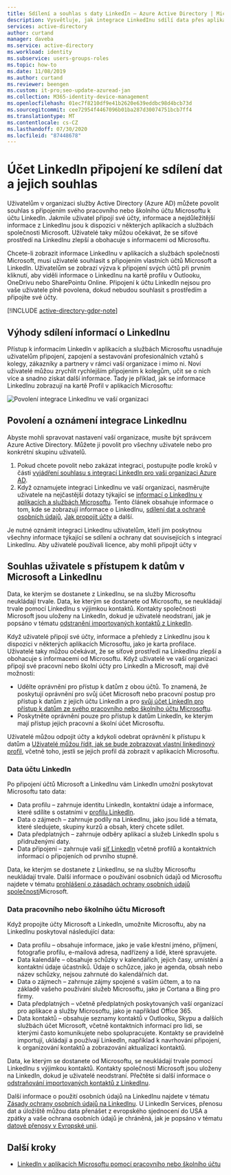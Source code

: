 ```yaml
---
title: Sdílení a souhlas s daty LinkedIn – Azure Active Directory | Microsoft Docs
description: Vysvětluje, jak integrace LinkedInu sdílí data přes aplikace Microsoftu v Azure Active Directory
services: active-directory
author: curtand
manager: daveba
ms.service: active-directory
ms.workload: identity
ms.subservice: users-groups-roles
ms.topic: how-to
ms.date: 11/08/2019
ms.author: curtand
ms.reviewer: beengen
ms.custom: it-pro;seo-update-azuread-jan
ms.collection: M365-identity-device-management
ms.openlocfilehash: 01ec7f8210df9e41b2620e639eddbc98d4bcb73d
ms.sourcegitcommit: cee72954f4467096b01ba287d30074751bcb7ff4
ms.translationtype: MT
ms.contentlocale: cs-CZ
ms.lasthandoff: 07/30/2020
ms.locfileid: "87448678"
---
```

# <a name="linkedin-account-connections-data-sharing-and-consent"></a>Účet LinkedIn připojení ke sdílení dat a jejich souhlas

Uživatelům v organizaci služby Active Directory (Azure AD) můžete povolit souhlas s připojením svého pracovního nebo školního účtu Microsoftu k účtu LinkedIn. Jakmile uživatel připojí své účty, informace a nejdůležitější informace z LinkedInu jsou k dispozici v některých aplikacích a službách společnosti Microsoft. Uživatelé taky můžou očekávat, že se síťové prostředí na LinkedInu zlepší a obohacuje s informacemi od Microsoftu.

Chcete-li zobrazit informace LinkedInu v aplikacích a službách společnosti Microsoft, musí uživatelé souhlasit s připojením vlastních účtů Microsoft a LinkedIn. Uživatelům se zobrazí výzva k připojení svých účtů při prvním kliknutí, aby viděli informace o LinkedInu na kartě profilu v Outlooku, OneDrivu nebo SharePointu Online. Připojení k účtu LinkedIn nejsou pro vaše uživatele plně povolena, dokud nebudou souhlasit s prostředím a připojíte své účty.

[!INCLUDE [active-directory-gdpr-note](../../../includes/gdpr-hybrid-note.md)]

## <a name="benefits-of-sharing-linkedin-information"></a>Výhody sdílení informací o LinkedInu

Přístup k informacím LinkedIn v aplikacích a službách Microsoftu usnadňuje uživatelům připojení, zapojení a sestavování profesionálních vztahů s kolegy, zákazníky a partnery v rámci vaší organizace i mimo ni. Noví uživatelé můžou zrychlit rychlejším připojením k kolegům, učit se o nich více a snadno získat další informace. Tady je příklad, jak se informace LinkedInu zobrazují na kartě Profil v aplikacích Microsoftu:

![Povolení integrace LinkedInu ve vaší organizaci](./media/linkedin-user-consent/display-example.png)

## <a name="enable-and-announce-linkedin-integration"></a>Povolení a oznámení integrace LinkedInu

Abyste mohli spravovat nastavení vaší organizace, musíte být správcem Azure Active Directory. Můžete ji povolit pro všechny uživatele nebo pro konkrétní skupinu uživatelů.

1. Pokud chcete povolit nebo zakázat integraci, postupujte podle kroků v části [vyjádření souhlasu s integrací LinkedIn pro vaši organizaci Azure AD](linkedin-integration.md).
2. Když oznamujete integraci LinkedInu ve vaší organizaci, nasměrujte uživatele na nejčastější dotazy týkající se [informací o LinkedInu v aplikacích a službách Microsoftu](https://support.office.com/article/about-linkedin-information-and-features-in-microsoft-apps-and-services-dc81cc70-4d64-4755-9f1c-b9536e34d381). Tento článek obsahuje informace o tom, kde se zobrazují informace o LinkedInu, [sdílení dat a ochraně osobních údajů](https://support.microsoft.com/office/your-data-ae9c08a7-4d06-45b5-a065-320a97bc1400), [Jak propojit účty](https://support.microsoft.com/office/connect-your-linkedin-and-work-or-school-accounts-c7c245f2-fa56-4c9b-ba20-3fceb23c5772) a další.

Je nutné oznámit integraci LinkedInu uživatelům, kteří jim poskytnou všechny informace týkající se sdílení a ochrany dat souvisejících s integrací LinkedInu. Aby uživatelé používali licence, aby mohli připojit účty v 

## <a name="user-consent-for-data-access-in-microsoft-and-linkedin"></a>Souhlas uživatele s přístupem k datům v Microsoft a LinkedInu

Data, ke kterým se dostanete z LinkedInu, se na služby Microsoftu neukládají trvale. Data, ke kterým se dostanete od Microsoftu, se neukládají trvale pomocí LinkedInu s výjimkou kontaktů. Kontakty společnosti Microsoft jsou uloženy na LinkedIn, dokud je uživatelé neodstraní, jak je popsáno v tématu [odstranění importovaných kontaktů z LinkedIn](https://www.linkedin.com/help/linkedin/answer/43377).

Když uživatelé připojí své účty, informace a přehledy z LinkedInu jsou k dispozici v některých aplikacích Microsoftu, jako je karta profilace. Uživatelé taky můžou očekávat, že se síťové prostředí na LinkedInu zlepší a obohacuje s informacemi od Microsoftu.
Když uživatelé ve vaší organizaci připojí své pracovní nebo školní účty pro LinkedIn a Microsoft, mají dvě možnosti:

* Udělte oprávnění pro přístup k datům z obou účtů. To znamená, že poskytují oprávnění pro svůj účet Microsoft nebo pracovní postup pro přístup k datům z jejich účtu LinkedIn a pro [svůj účet LinkedIn pro přístup k datům ze svého pracovního nebo školního účtu Microsoftu](https://www.linkedin.com/help/linkedin/answer/84077).
* Poskytněte oprávnění pouze pro přístup k datům LinkedIn, ke kterým mají přístup jejich pracovní a školní účet Microsoftu.

Uživatelé můžou odpojit účty a kdykoli odebrat oprávnění k přístupu k datům a [Uživatelé můžou řídit, jak se bude zobrazovat vlastní linkedinový profil](https://www.linkedin.com/help/linkedin/answer/83), včetně toho, jestli se jejich profil dá zobrazit v aplikacích Microsoftu.

### <a name="linkedin-account-data"></a>Data účtu LinkedIn

Po připojení účtů Microsoft a LinkedInu vám LinkedIn umožní poskytovat Microsoftu tato data:

* Data profilu – zahrnuje identitu LinkedIn, kontaktní údaje a informace, které sdílíte s ostatními v [profilu LinkedIn](https://www.linkedin.com/help/linkedin/answer/15493).
* Data o zájmech – zahrnuje podíly na LinkedInu, jako jsou lidé a témata, které sledujete, skupiny kurzů a obsah, který chcete sdílet.
* Data předplatných – zahrnuje odběry aplikací a služeb LinkedIn spolu s přidruženými daty. 
* Data připojení – zahrnuje vaši [síť LinkedIn](https://www.linkedin.com/help/linkedin/answer/110) včetně profilů a kontaktních informací o připojeních od prvního stupně.

Data, ke kterým se dostanete z LinkedInu, se na služby Microsoftu neukládají trvale. Další informace o používání osobních údajů od Microsoftu najdete v tématu [prohlášení o zásadách ochrany osobních údajů společnosti](https://privacy.microsoft.com/privacystatement/)Microsoft.

### <a name="microsoft-work-or-school-account-data"></a>Data pracovního nebo školního účtu Microsoft

Když propojíte účty Microsoft a LinkedIn, umožníte Microsoftu, aby na LinkedInu poskytoval následující data:

* Data profilu – obsahuje informace, jako je vaše křestní jméno, příjmení, fotografie profilu, e-mailová adresa, nadřízený a lidé, které spravujete.
* Data kalendáře – obsahuje schůzky v kalendářích, jejich časy, umístění a kontaktní údaje účastníků. Údaje o schůzce, jako je agenda, obsah nebo název schůzky, nejsou zahrnuté do kalendářních dat.
* Data o zájmech – zahrnuje zájmy spojené s vaším účtem, a to na základě vašeho používání služeb Microsoftu, jako je Cortana a Bing pro firmy.
* Data předplatných – včetně předplatných poskytovaných vaší organizací pro aplikace a služby Microsoftu, jako je například Office 365.
* Data kontaktů – obsahuje seznamy kontaktů v Outlooku, Skypu a dalších službách účet Microsoft, včetně kontaktních informací pro lidi, se kterými často komunikujete nebo spolupracujete. Kontakty se pravidelně importují, ukládají a používají LinkedIn, například k navrhování připojení, k organizování kontaktů a zobrazování aktualizací kontaktů.

Data, ke kterým se dostanete od Microsoftu, se neukládají trvale pomocí LinkedInu s výjimkou kontaktů. Kontakty společnosti Microsoft jsou uloženy na LinkedIn, dokud je uživatelé neodstraní. Přečtěte si další informace o [odstraňování importovaných kontaktů z LinkedInu](https://www.linkedin.com/help/linkedin/answer/43377).

Další informace o použití osobních údajů na LinkedInu najdete v tématu [Zásady ochrany osobních údajů na LinkedInu](https://www.linkedin.com/legal/privacy-policy). U LinkedIn Services, přenosu dat a úložiště můžou data přenášet z evropského sjednocení do USA a zpátky a vaše ochrana osobních údajů je chráněná, jak je popsáno v tématu [datové přenosy v Evropské unii](https://www.linkedin.com/help/linkedin/answer/62533).

## <a name="next-steps"></a>Další kroky

* [LinkedIn v aplikacích Microsoftu pomocí pracovního nebo školního účtu](https://www.linkedin.com/help/linkedin/answer/84077)
